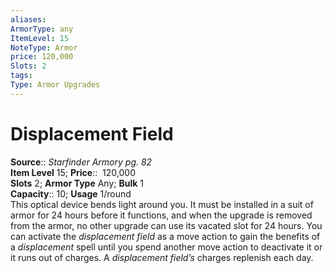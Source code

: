 ```yaml
---
aliases: 
ArmorType: any
ItemLevel: 15
NoteType: Armor
price: 120,000
Slots: 2
tags: 
Type: Armor Upgrades
---
```


# Displacement Field

**Source**:: _Starfinder Armory pg. 82_  
**Item Level** 15;
**Price**::  120,000  
**Slots** 2; **Armor Type** Any; **Bulk** 1  
**Capacity**:: 10; **Usage** 1/round  
This optical device bends light around you. It must be installed in a suit of armor for 24 hours before it functions, and when the upgrade is removed from the armor, no other upgrade can use its vacated slot for 24 hours. You can activate the _displacement field_ as a move action to gain the benefits of a _displacement_ spell until you spend another move action to deactivate it or it runs out of charges. A _displacement field’s_ charges replenish each day.
